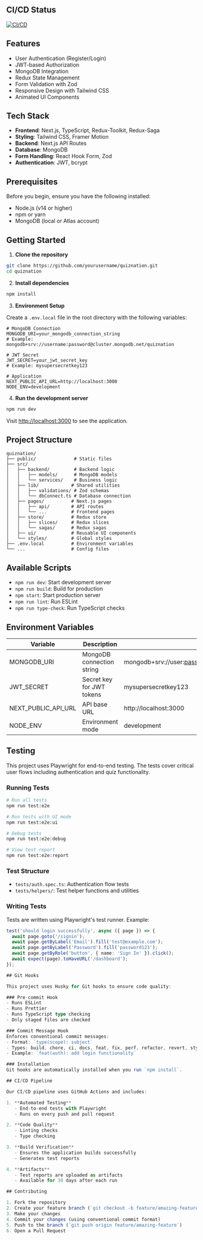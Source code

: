## CI/CD Status

[![CI/CD](https://github.com/[your-username]/quiznation/actions/workflows/ci.yml/badge.svg)](https://github.com/[your-username]/quiznation/actions/workflows/ci.yml)

## Features

- User Authentication (Register/Login)
- JWT-based Authorization
- MongoDB Integration
- Redux State Management
- Form Validation with Zod
- Responsive Design with Tailwind CSS
- Animated UI Components

## Tech Stack

- **Frontend**: Next.js, TypeScript, Redux-Toolkit, Redux-Saga
- **Styling**: Tailwind CSS, Framer Motion
- **Backend**: Next.js API Routes
- **Database**: MongoDB
- **Form Handling**: React Hook Form, Zod
- **Authentication**: JWT, bcrypt

## Prerequisites

Before you begin, ensure you have the following installed:

- Node.js (v14 or higher)
- npm or yarn
- MongoDB (local or Atlas account)

## Getting Started

1. **Clone the repository**

```bash
git clone https://github.com/yourusername/quiznation.git
cd quiznation
```

2. **Install dependencies**

```bash
npm install
```

3. **Environment Setup**

Create a `.env.local` file in the root directory with the following variables:

```env
# MongoDB Connection
MONGODB_URI=your_mongodb_connection_string
# Example: mongodb+srv://username:password@cluster.mongodb.net/quiznation

# JWT Secret
JWT_SECRET=your_jwt_secret_key
# Example: mysupersecretkey123

# Application
NEXT_PUBLIC_API_URL=http://localhost:3000
NODE_ENV=development
```

4. **Run the development server**

```bash
npm run dev
```

Visit [http://localhost:3000](http://localhost:3000) to see the application.

## Project Structure

```
quiznation/
├── public/              # Static files
├── src/
│   ├── backend/         # Backend logic
│   │   ├── models/      # MongoDB models
│   │   └── services/    # Business logic
│   ├── lib/            # Shared utilities
│   │   ├── validations/ # Zod schemas
│   │   └── dbConnect.ts # Database connection
│   ├── pages/          # Next.js pages
│   │   ├── api/        # API routes
│   │   └── ...         # Frontend pages
│   ├── store/          # Redux store
│   │   ├── slices/     # Redux slices
│   │   └── sagas/      # Redux sagas
│   ├── ui/             # Reusable UI components
│   └── styles/         # Global styles
├── .env.local          # Environment variables
└── ...                 # Config files
```

## Available Scripts

- `npm run dev`: Start development server
- `npm run build`: Build for production
- `npm start`: Start production server
- `npm run lint`: Run ESLint
- `npm run type-check`: Run TypeScript checks

## Environment Variables

| Variable            | Description               | Example                                                |
| ------------------- | ------------------------- | ------------------------------------------------------ |
| MONGODB_URI         | MongoDB connection string | mongodb+srv://user:pass@cluster.mongodb.net/quiznation |
| JWT_SECRET          | Secret key for JWT tokens | mysupersecretkey123                                    |
| NEXT_PUBLIC_API_URL | API base URL              | http://localhost:3000                                  |
| NODE_ENV            | Environment mode          | development                                            |

## Testing

This project uses Playwright for end-to-end testing. The tests cover critical user flows including authentication and quiz functionality.

### Running Tests

```bash
# Run all tests
npm run test:e2e

# Run tests with UI mode
npm run test:e2e:ui

# Debug tests
npm run test:e2e:debug

# View test report
npm run test:e2e:report
```

### Test Structure

- `tests/auth.spec.ts`: Authentication flow tests
- `tests/helpers/`: Test helper functions and utilities

### Writing Tests

Tests are written using Playwright's test runner. Example:

```typescript
test('should login successfully', async ({ page }) => {
  await page.goto('/signin');
  await page.getByLabel('Email').fill('test@example.com');
  await page.getByLabel('Password').fill('password123');
  await page.getByRole('button', { name: 'Sign In' }).click();
  await expect(page).toHaveURL('/dashboard');
});

## Git Hooks

This project uses Husky for Git hooks to ensure code quality:

### Pre-commit Hook
- Runs ESLint
- Runs Prettier
- Runs TypeScript type checking
- Only staged files are checked

### Commit Message Hook
Enforces conventional commit messages:
- Format: `type(scope): subject`
- Types: build, chore, ci, docs, feat, fix, perf, refactor, revert, style, test
- Example: `feat(auth): add login functionality`

### Installation
Git hooks are automatically installed when you run `npm install`.

## CI/CD Pipeline

Our CI/CD pipeline uses GitHub Actions and includes:

1. **Automated Testing**
   - End-to-end tests with Playwright
   - Runs on every push and pull request

2. **Code Quality**
   - Linting checks
   - Type checking

3. **Build Verification**
   - Ensures the application builds successfully
   - Generates test reports

4. **Artifacts**
   - Test reports are uploaded as artifacts
   - Available for 30 days after each run

## Contributing

1. Fork the repository
2. Create your feature branch (`git checkout -b feature/amazing-feature`)
3. Make your changes
4. Commit your changes (using conventional commit format)
5. Push to the branch (`git push origin feature/amazing-feature`)
6. Open a Pull Request
```
